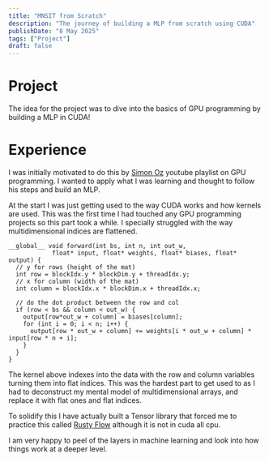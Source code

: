 ```yaml
---
title: "MNSIT from Scratch"
description: "The journey of building a MLP from scratch using CUDA"
publishDate: "8 May 2025"
tags: ["Project"]
draft: false
---
```


# Project
The idea for the project was to dive into the basics of GPU programming by building a MLP in CUDA!

# Experience
I was initially motivated to do this by [Simon Oz](https://www.youtube.com/@szymonozog7862) youtube playlist on GPU programming. I wanted to apply what I was learning and thought to follow his steps and build an MLP.

At the start I was just getting used to the way CUDA works and how kernels are used. This was the first time I had touched any GPU programming projects so this part took a while. I specially struggled with the way multidimensional indices are flattened. 

```cuda
__global__ void forward(int bs, int n, int out_w,
			float* input, float* weights, float* biases, float* output) {
  // y for rows (height of the mat)
  int row = blockIdx.y * blockDim.y + threadIdx.y; 
  // x for column (width of the mat)
  int column = blockIdx.x * blockDim.x + threadIdx.x; 

  // do the dot product between the row and col
  if (row < bs && column < out_w) {
    output[row*out_w + column] = biases[column];
    for (int i = 0; i < n; i++) {
      output[row * out_w + column] += weights[i * out_w + column] * input[row * n + i];
    }
  }
}
```

The kernel above indexes into the data with the row and column variables turning them into flat indices. This was the hardest part to get used to as I had to deconstruct my mental model of multidimensional arrays, and replace it with flat ones and flat indices.

To solidify this I have actually built a Tensor library that forced me to practice this called [Rusty Flow](https://github.com/italoaa/Rusty-Flow) although it is not in cuda all cpu.

I am very happy to peel of the layers in machine learning and look into how things work at a deeper level.
